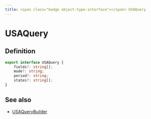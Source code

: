 ```yaml
---
title: <span class="badge object-type-interface"></span> USAQuery
---
```

# <span class="badge object-type-interface"></span> USAQuery

## Definition

```typescript
export interface USAQuery {
	fields?: string[];
	mode?: string;
	period?: string;
	states?: string[];
}

```
## See also

 * <span class="badge builder"></span> [USAQueryBuilder](./builder-USAQueryBuilder.md)
